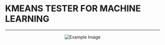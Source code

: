 # KMEANS TESTER FOR MACHINE LEARNING
---
<p align="center">
  <img src="https://drive.google.com/uc?id=1SLzuB5Jx7gwmlNUTq3TFsEOoaFHbimGd" alt="Example Image" style="max-width:50%; height:auto;">
</p>
